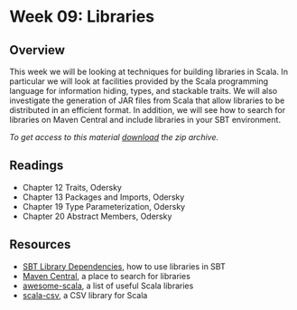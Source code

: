 # Week 09: Libraries

## Overview

This week we will be looking at techniques for building libraries in Scala. In particular we will look at facilities provided by the Scala programming language for information hiding, types, and stackable traits. We will also investigate the generation of JAR files from Scala that allow libraries to be distributed in an efficient format. In addition, we will see how to search for libraries on Maven Central and include libraries in your SBT environment.

*To get access to this material [download][zip] the zip archive.*

[zip]: https://github.com/umass-cs-220/week-09-libraries/archive/master.zip

## Readings

* Chapter 12 Traits, Odersky
* Chapter 13 Packages and Imports, Odersky
* Chapter 19 Type Parameterization, Odersky
* Chapter 20 Abstract Members, Odersky

## Resources

* [SBT Library Dependencies], how to use libraries in SBT
* [Maven Central], a place to search for libraries
* [awesome-scala], a list of useful Scala libraries
* [scala-csv], a CSV library for Scala

[SBT Library Dependencies]: http://www.scala-sbt.org/0.13/tutorial/Library-Dependencies.html
[Maven Central]: http://search.maven.org
[awesome-scala]: https://github.com/lauris/awesome-scala
[scala-csv]: https://github.com/tototoshi/scala-csv